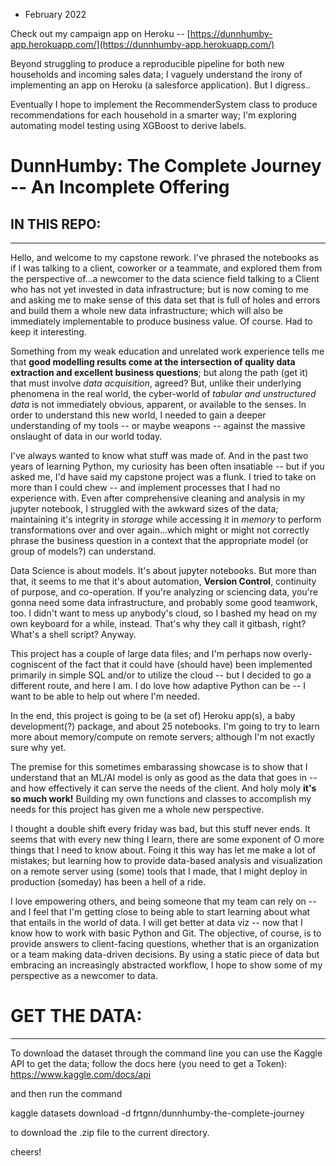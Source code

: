 
- February 2022 

Check out my campaign app on Heroku -- [https://dunnhumby-app.herokuapp.com/](https://dunnhumby-app.herokuapp.com/)

Beyond struggling to produce a reproducible pipeline for both new households and incoming sales data; I vaguely understand the irony of implementing an app on Heroku (a salesforce application). But I digress..

Eventually I hope to implement the RecommenderSystem class to produce recommendations for each household in a smarter way; I'm exploring automating model testing using XGBoost to derive labels.


# DunnHumby: The Complete Journey -- An Incomplete Offering

## IN THIS REPO:
------------
Hello, and welcome to my capstone rework. I've phrased the notebooks as if I was talking to a client, coworker or a teammate, and explored them from the perspective of...a newcomer to the data science field talking to a Client who has not yet invested in data infrastructure; but is now coming to me and asking me to make sense of this data set that is full of holes and errors and build them a whole new data infrastructure; which will also be immediately implementable to produce business value. Of course. Had to keep it interesting.

Something from my weak education and unrelated work experience tells me that **good modelling results come at the intersection of quality data extraction and excellent business questions**; but along the path (get it) that must involve *data acquisition*, agreed? But, unlike their underlying phenomena in the real world, the cyber-world of *tabular and unstructured data* is not immediately obvious, apparent, or available to the senses. In order to understand this new world, I needed to gain a deeper understanding of my tools -- or maybe weapons -- against the massive onslaught of data in our world today.

I've always wanted to know what stuff was made of. And in the past two years of learning Python, my curiosity has been often insatiable -- but if you asked me, I'd have said my capstone project was a flunk. I tried to take on more than I could chew -- and implement processes that I had no experience with. Even after comprehensive cleaning and analysis in my jupyter notebook, I struggled with the awkward sizes of the data; maintaining it's integrity in *storage* while accessing it in *memory* to perform transformations over and over again...which might or might not correctly phrase the business question in a context that the appropriate model (or group of models?) can understand.  

Data Science is about models. It's about jupyter notebooks. But more than that, it seems to me that it's about automation, **Version Control**, continuity of purpose, and co-operation. If you're analyzing or sciencing data, you're gonna need some data infrastructure, and probably some good teamwork, too. I didn't want to mess up anybody's cloud, so I bashed my head on my own keyboard for a while, instead. That's why they call it gitbash, right? What's a shell script? Anyway.

This project has a couple of large data files; and I'm perhaps now overly-cogniscent of the fact that it could have (should have) been implemented primarily in simple SQL and/or to utilize the cloud -- but I decided to go a different route, and here I am. I do love how adaptive Python can be -- I want to be able to help out where I'm needed. 

In the end, this project is going to be (a set of) Heroku app(s), a baby development(?) package, and about 25 notebooks. I'm going to try to learn more about memory/compute on remote servers; although I'm not exactly sure why yet. 

The premise for this sometimes embarassing showcase is to show that I understand that an ML/AI model is only as good as the data that goes in -- and how effectively it can serve the needs of the client. And holy moly **it's so much work!** Building my own functions and classes to accomplish my needs for this project has given me a whole new perspective.

I thought a double shift every friday was bad, but this stuff never ends. It seems that with every new thing I learn, there are some exponent of O more things that I need to know about. Foing it this way has let me make a lot of mistakes; but learning how to provide data-based analysis and visualization on a remote server using (some) tools that I made, that I might deploy in production (someday) has been a hell of a ride. 

I love empowering others, and being someone that my team can rely on -- and I feel that I'm getting close to being able to start learning about what that entails in the world of data. I will get better at data viz -- now that I know how to work with basic Python and Git. The objective, of course, is to provide answers to client-facing questions, whether that is an organization or a team making data-driven decisions. By using a static piece of data but embracing an increasingly abstracted workflow, I hope to show some of my perspective as a newcomer to data. 


# GET THE DATA:
-----------

To download the dataset through the command line you can use the Kaggle API to get the data; follow the docs here (you need to get a Token):
https://www.kaggle.com/docs/api

and then run the command 

  kaggle datasets download -d frtgnn/dunnhumby-the-complete-journey

to download the .zip file to the current directory.


cheers!
